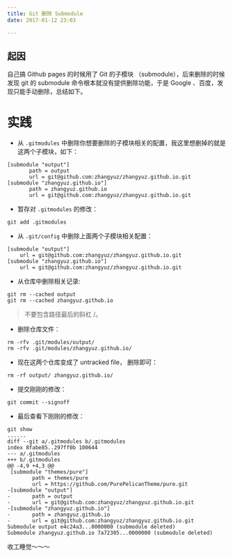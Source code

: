```yaml
---
title: Git 删除 Submodule
date: 2017-01-12 23:03

---
```


## 起因
自己搞 Github pages 的时候用了 Git 的子模块 （submodule），后来删除的时候发现 git 的 submodule 命令根本就没有提供删除功能，于是 Google 、百度，发现只能手动删除，总结如下。
# 实践
- 从 `.gitmodules` 中删除你想要删除的子模块相关的配置，我这里想删掉的就是这两个子模块，如下：
```
[submodule "output"]
       path = output
       url = git@github.com:zhangyuz/zhangyuz.github.io.git
[submodule "zhangyuz.github.io"]
       path = zhangyuz.github.io
       url = git@github.com:zhangyuz/zhangyuz.github.io.git
```
- 暂存对 `.gitmodules` 的修改：
```
git add .gitmodules
```
- 从 `.git/config` 中删除上面两个子模块相关配置：
```
[submodule "output"]
	url = git@github.com:zhangyuz/zhangyuz.github.io.git
[submodule "zhangyuz.github.io"]
	url = git@github.com:zhangyuz/zhangyuz.github.io.git
``` 
- 从仓库中删除相关记录:
```
git rm --cached output
git rm --cached zhangyuz.github.io
```
> 不要包含路径最后的斜杠 /。

- 删除仓库文件：
```
rm -rfv .git/modules/output/
rm -rfv .git/modules/zhangyuz.github.io/
```

- 现在这两个仓库变成了 untracked file， 删除即可：
```
rm -rf output/ zhangyuz.github.io/
```
- 提交刚刚的修改：
```
git commit --signoff
```

- 最后查看下刚刚的修改：
```
git show
......
diff --git a/.gitmodules b/.gitmodules
index 8fabe85..297ff0b 100644
--- a/.gitmodules
+++ b/.gitmodules
@@ -4,9 +4,3 @@
 [submodule "themes/pure"]
        path = themes/pure
        url = https://github.com/PurePelicanTheme/pure.git
-[submodule "output"]
-       path = output
-       url = git@github.com:zhangyuz/zhangyuz.github.io.git
-[submodule "zhangyuz.github.io"]
-       path = zhangyuz.github.io
-       url = git@github.com:zhangyuz/zhangyuz.github.io.git
Submodule output e4c24a3...0000000 (submodule deleted)
Submodule zhangyuz.github.io 7a72305...0000000 (submodule deleted)
```

收工睡觉～～～
